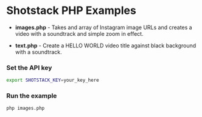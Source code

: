 # Shotstack PHP Examples

- **images.php** -
    Takes and array of Instagram image URLs and creates a video with a soundtrack 
    and simple zoom in effect.
    
- **text.php** -
    Create a HELLO WORLD video title against black background with a soundtrack.

### Set the API key
```bash
export SHOTSTACK_KEY=your_key_here
```

### Run the example
```bash
php images.php
```